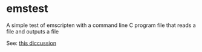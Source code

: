 # emstest
A simple test of emscripten with a command line C program file that reads a file and outputs a file

See:
[this diccussion](https://groups.google.com/forum/#!topic/emscripten-discuss/oS3Yub8M14M)
